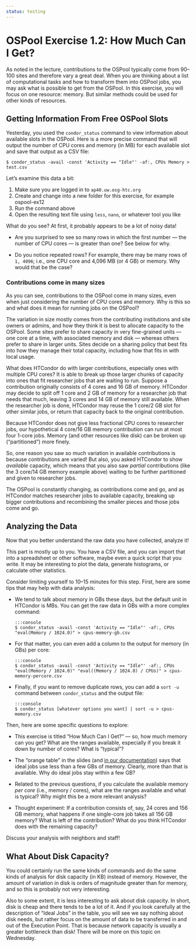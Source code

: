 ```yaml
---
status: testing
---
```


# OSPool Exercise 1.2: How Much Can I Get?

As noted in the lecture,
contributions to the OSPool typically come from 90–100 sites and therefore vary a great deal.
When you are thinking about a list of computational tasks and how to transform them into OSPool jobs,
you may ask what is possible to get from the OSPool.
In this exercise, you will focus on one resource: memory.
But similar methods could be used for other kinds of resources.

## Getting Information From Free OSPool Slots

Yesterday, you used the `condor_status` command to view information about available slots in the OSPool.
Here is a more precise command that will output the number of CPU cores and memory (in MB)
for each available slot and save that output as a CSV file:

``` console
$ condor_status -avail -const 'Activity == "Idle"' -af:, CPUs Memory > test.csv
```

Let’s examine this data a bit:

1.  Make sure you are logged in to `ap40.uw.osg-htc.org`
1.  Create and change into a new folder for this exercise, for example ospool-ex12
1.  Run the command above
1.  Open the resulting text file using `less`, `nano`, or whatever tool you like

What do you see? At first, it probably appears to be a lot of noisy data!

*   Are you surprised to see so many rows in which the first number —
    the number of CPU cores — is greater than one?
    See below for why.

*   Do you notice repeated rows? For example, there may be many rows of `1, 4096`;
    i.e., one CPU core and 4,096 MB (or 4 GB) or memory.
    Why would that be the case?

### Contributions come in many sizes

As you can see, contributions to the OSPool come in many sizes,
even when just considering the number of CPU cores and memory.
Why is this so and what does it mean for running jobs on the OSPool?

The variation in size mostly comes from the contributing institutions and site owners or admins,
and how they think it is best to allocate capacity to the OSPool.
Some sites prefer to share capacity in very fine-grained units —
one core at a time, with associated memory and disk —
whereas others prefer to share in larger units.
Sites decide on a sharing policy that best fits into how they manage their total capacity,
including how that fits in with local usage.

What does HTCondor do with larger contributions, especially ones with multiple CPU cores?
It is able to break up those larger chunks of capacity into ones that fit researcher jobs that are waiting to run.
Suppose a contribution originally consists of 4 cores and 16 GB of memory.
HTCondor may decide to split off 1 core and 2 GB of memory for a researcher job that needs that much,
leaving 3 cores and 14 GB of memory still available.
When the researcher job is done, HTCondor may reuse the 1 core/2 GB slot for other similar jobs,
or return that capacity back to the original contribution.

Because HTCondor does not give less fractional CPU cores to researcher jobs,
our hypothetical 4 core/16 GB memory contribution can run at most four 1-core jobs.
Memory (and other resources like disk) can be broken up (“partitioned”) more finely.

So, one reason you saw so much variation in available contributions is because contributions are varied!
But also, you asked HTCondor to show _available_ capacity,
which means that you also saw _partial_ contributions
(like the 3 core/14 GB memory example above)
waiting to be further partitioned and given to researcher jobs.

The OSPool is constantly changing,
as contributions come and go,
and as HTCondor matches researcher jobs to available capacity,
breaking up bigger contributions and recombining the smaller pieces and those jobs come and go.

## Analyzing the Data

Now that you better understand the raw data you have collected, analyze it!

This part is mostly up to you. You have a CSV file, and you can import that into a spreadsheet or other software, maybe even a quick script that you write. It may be interesting to plot the data, generate histograms, or calculate other statistics.

Consider limiting yourself to 10–15 minutes for this step. First, here are some tips that may help with data analysis:

*   We tend to talk about memory in GBs these days, but the default unit in HTCondor is MBs.
    You can get the raw data in GBs with a more complex command:

        :::console
        $ condor_status -avail -const 'Activity == "Idle"' -af:, CPUs "eval(Memory / 1024.0)" > cpus-memory-gb.csv

*   For that matter, you can even add a column to the output for memory (in GBs) per core:

        :::console
        $ condor_status -avail -const 'Activity == "Idle"' -af:, CPUs "eval(Memory / 1024.0)" "eval((Memory / 1024.0) / CPUs)" > cpus-memory-percore.csv

*   Finally, if you want to remove duplicate rows,
    you can add a `sort -u` command between `condor_status` and the output file:

        :::console
        $ condor_status [whatever options you want] | sort -u > cpus-memory.csv

Then, here are some specific questions to explore:

*   This exercise is titled “How Much Can I Get?” —
    so, how much memory can you get?
    What are the ranges available, especially if you break it down by number of cores?
    What is “typical”?

*   The “orange table” in the slides
    (and [in our documentation](https://portal.osg-htc.org/documentation/overview/account_setup/is-it-for-you/#computational-fit-on-the-ospool))
    says that ideal jobs use less than a few GBs of memory.
    Clearly, more than that is available.
    Why do ideal jobs stay within a few GB?

*   Related to the previous questions,
    if you calculate the available memory _per core_ (i.e., memory / cores),
    what are the ranges available and what is typical?
    Why might this be a more relevant analysis?

*   Thought experiment:
    If a contribution consists of, say, 24 cores and 156 GB memory,
    what happens if one single-core job takes all 156 GB memory?
    What is left of the contribution?
    What do you think HTCondor does with the remaining capacity?

Discuss your analysis with neighbors and staff!

## What About Disk Capacity?

You could certainly run the same kinds of commands and do the same kinds of analysis
for disk capacity (in KB) instead of memory.
However, the amount of variation in disk is orders of magnitude greater than for memory,
and so this is probably not very interesting.

Also to some extent, it is less interesting to ask about disk capacity.
In short, disk is cheap and there tends to be a lot of it.
And if you look carefully at the description of “Ideal Jobs” in the table,
you will see we say nothing about disk needs,
but rather focus on the amount of data to be transferred in and out of the Execution Point.
That is because network capacity is usually a greater bottleneck than disk!
There will be more on this topic on Wednesday.
